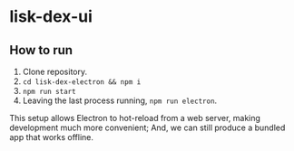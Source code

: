 # lisk-dex-ui

## How to run

1. Clone repository.
2. `cd lisk-dex-electron && npm i`
3. `npm run start`
4. Leaving the last process running, `npm run electron`.

This setup allows Electron to hot-reload from a web server, making development much more convenient; And, we can still produce a bundled app that works offline.

